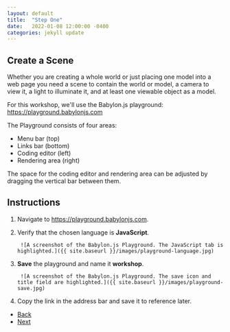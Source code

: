 ```yaml
---
layout: default
title:  "Step One"
date:   2022-01-08 12:00:00 -0400
categories: jekyll update
---
```

## Create a Scene

Whether you are creating a whole world or just placing one model into a web page you need a scene to contain the world or model, a camera to view it, a light to illuminate it, and at least one viewable object as a model.

For this workshop, we'll use the Babylon.js playground: <a href="https://playground.babylonjs.com">https://playground.babylonjs.com</a>

The Playground consists of four areas:

<ul>
<li>Menu bar (top)</li>
<li>Links bar (bottom)</li>
<li>Coding editor (left)</li>
<li>Rendering area (right)</li>
</ul>

The space for the coding editor and rendering area can be adjusted by dragging the vertical bar between them.

## Instructions

1. Navigate to <a href="https://playground.babylonjs.com">https://playground.babylonjs.com</a>.
1. Verify that the chosen language is **JavaScript**.

        ![A screenshot of the Babylon.js Playground. The JavaScript tab is highlighted.]({{ site.baseurl }}/images/playground-language.jpg)

1. **Save** the playground and name it **workshop**.

        ![A screenshot of the Babylon.js Playground. The save icon and title field are highlighted.]({{ site.baseurl }}/images/playground-save.jpg)

1. Copy the link in the address bar and save it to reference later.

<ul class="actions">
<li><a href="https://aprilspeight.github.io/workshop-babylonjs/" class="button special">Back</a></li>
<li><a href="https://aprilspeight.github.io/workshop-babylonjs/jekyll/update/2022/01/07/step-two.html" class="button">Next</a></li>
</ul>